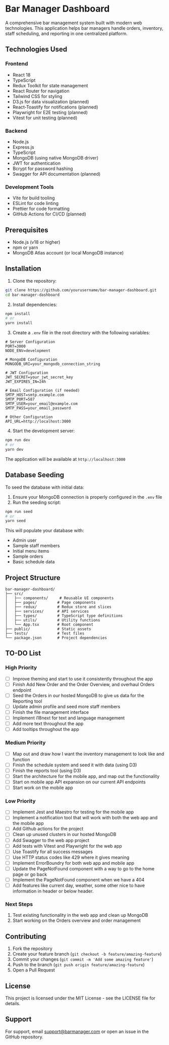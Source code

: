 # Bar Manager Dashboard

A comprehensive bar management system built with modern web technologies. This application helps bar managers handle orders, inventory, staff scheduling, and reporting in one centralized platform.

## Technologies Used

### Frontend

- React 18
- TypeScript
- Redux Toolkit for state management
- React Router for navigation
- Tailwind CSS for styling
- D3.js for data visualization (planned)
- React-Toastify for notifications (planned)
- Playwright for E2E testing (planned)
- Vitest for unit testing (planned)

### Backend

- Node.js
- Express.js
- TypeScript
- MongoDB (using native MongoDB driver)
- JWT for authentication
- Bcrypt for password hashing
- Swagger for API documentation (planned)

### Development Tools

- Vite for build tooling
- ESLint for code linting
- Prettier for code formatting
- GitHub Actions for CI/CD (planned)

## Prerequisites

- Node.js (v18 or higher)
- npm or yarn
- MongoDB Atlas account (or local MongoDB instance)

## Installation

1. Clone the repository:

```bash
git clone https://github.com/yourusername/bar-manager-dashboard.git
cd bar-manager-dashboard
```

2. Install dependencies:

```bash
npm install
# or
yarn install
```

3. Create a `.env` file in the root directory with the following variables:

```env
# Server Configuration
PORT=3000
NODE_ENV=development

# MongoDB Configuration
MONGODB_URI=your_mongodb_connection_string

# JWT Configuration
JWT_SECRET=your_jwt_secret_key
JWT_EXPIRES_IN=24h

# Email Configuration (if needed)
SMTP_HOST=smtp.example.com
SMTP_PORT=587
SMTP_USER=your_email@example.com
SMTP_PASS=your_email_password

# Other Configuration
API_URL=http://localhost:3000
```

4. Start the development server:

```bash
npm run dev
# or
yarn dev
```

The application will be available at `http://localhost:3000`

## Database Seeding

To seed the database with initial data:

1. Ensure your MongoDB connection is properly configured in the `.env` file
2. Run the seeding script:

```bash
npm run seed
# or
yarn seed
```

This will populate your database with:

- Admin user
- Sample staff members
- Initial menu items
- Sample orders
- Basic schedule data

## Project Structure

```
bar-manager-dashboard/
├── src/
│   ├── components/     # Reusable UI components
│   ├── pages/         # Page components
│   ├── redux/         # Redux store and slices
│   ├── services/      # API services
│   ├── types/         # TypeScript type definitions
│   ├── utils/         # Utility functions
│   └── App.tsx        # Root component
├── public/            # Static assets
├── tests/             # Test files
└── package.json       # Project dependencies
```

## TO-DO List

### High Priority

- [ ] Improve theming and start to use it consistently throughout the app
- [ ] Finish Add New Order and the Order Overview, and overhaul Orders endpoint
- [ ] Seed the Orders in our hosted MongoDB to give us data for the Reporting tool
- [ ] Update admin profile and seed more staff members
- [ ] Finish the file management interface
- [ ] Implement i18next for text and language management
- [ ] Add more text throughout the app
- [ ] Add tooltips throughout the app

### Medium Priority

- [ ] Map out and draw how I want the inventory management to look like and function
- [ ] Finish the schedule system and seed it with data (using D3)
- [ ] Finish the reports tool (using D3)
- [ ] Start the architecture for the mobile app, and map out the functionality
- [ ] Start on mobile app API expansion on our current API endpoints
- [ ] Start work on the mobile app

### Low Priority

- [ ] Implement Jest and Maestro for testing for the mobile app
- [ ] Implement a notification tool that will work with both the web app and the mobile app
- [ ] Add Github actions for the project
- [ ] Clean up unused clusters in our hosted MongoDB
- [ ] Add Swagger to the web app project
- [ ] Add tests with Vitest and Playwright for the web app
- [ ] Use Toastify for all success messages
- [ ] Use HTTP status codes like 429 where it gives meaning
- [ ] Implement ErrorBoundry for both web app and mobile app
- [ ] Update the PageNotFound component with a way to go to the home page or go back
- [ ] Implement the PageNotFound component when we have a 404
- [ ] Add features like current day, weather, some other nice to have information in header or below header.

### Next Steps

1. Test existing functionality in the web app and clean up MongoDB
2. Start working on the Orders overview and order management

## Contributing

1. Fork the repository
2. Create your feature branch (`git checkout -b feature/amazing-feature`)
3. Commit your changes (`git commit -m 'Add some amazing feature'`)
4. Push to the branch (`git push origin feature/amazing-feature`)
5. Open a Pull Request

## License

This project is licensed under the MIT License - see the LICENSE file for details.

## Support

For support, email support@barmanager.com or open an issue in the GitHub repository.
